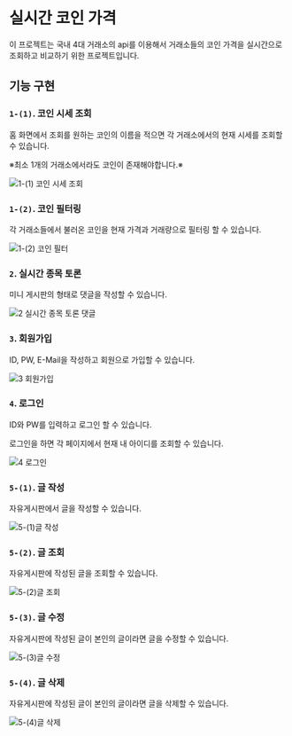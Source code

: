 # 실시간 코인 가격

이 프로젝트는 국내 4대 거래소의 api를 이용해서 거래소들의 코인 가격을 실시간으로 조회하고 비교하기 위한 프로젝트입니다.

## 기능 구현

### `1-(1)`. 코인 시세 조회
홈 화면에서 조회를 원하는 코인의 이름을 적으면 각 거래소에서의 현재 시세를 조회할 수 있습니다.

 ※최소 1개의 거래소에서라도 코인이 존재해야합니다.※

![1-(1) 코인 시세 조회](https://user-images.githubusercontent.com/117655658/229343125-3134cf93-3057-40b5-bd85-0b60945f91af.gif)

### `1-(2)`. 코인 필터링
각 거래소들에서 불러온 코인을 현재 가격과 거래량으로 필터링 할 수 있습니다.

![1-(2) 코인 필터](https://user-images.githubusercontent.com/117655658/229343412-4da40de5-3bf5-4aa7-b005-23474110820d.gif)

### `2`. 실시간 종목 토론
미니 게시판의 형태로 댓글을 작성할 수 있습니다.

![2 실시간 종목 토론 댓글](https://user-images.githubusercontent.com/117655658/229343482-e82279c7-77e2-406f-beef-398699d6b57d.gif)

### `3`. 회원가입
ID, PW, E-Mail을 작성하고 회원으로 가입할 수 있습니다.

![3 회원가입](https://user-images.githubusercontent.com/117655658/229343505-1a59395e-1342-4f1c-8c35-afd977016ea5.gif)

### `4`. 로그인
ID와 PW를 입력하고 로그인 할 수 있습니다.

로그인을 하면 각 페이지에서 현재 내 아이디를 조회할 수 있습니다.

![4 로그인](https://user-images.githubusercontent.com/117655658/229343539-869a0b3c-c4e3-4278-b9b0-075a7ef0e055.gif)

### `5-(1)`. 글 작성
자유게시판에서 글을 작성할 수 있습니다.

![5-(1)글 작성](https://user-images.githubusercontent.com/117655658/229343560-cf01e9ae-e5de-4907-a20b-bfd7349830b8.gif)

### `5-(2)`. 글 조회
자유게시판에 작성된 글을 조회할 수 있습니다.

![5-(2)글 조회](https://user-images.githubusercontent.com/117655658/229343572-cfe231a5-fa05-4bef-a543-9e43ad4968d9.gif)

### `5-(3)`. 글 수정
자유게시판에 작성된 글이 본인의 글이라면 글을 수정할 수 있습니다.

![5-(3)글 수정](https://user-images.githubusercontent.com/117655658/229343589-32dbc038-32ba-4ae7-9b38-58539ecedf75.gif)

### `5-(4)`. 글 삭제
자유게시판에 작성된 글이 본인의 글이라면 글을 삭제할 수 있습니다.

![5-(4)글 삭제](https://user-images.githubusercontent.com/117655658/229343603-abf777d5-f6b0-44fc-948f-e4c067783a1b.gif)
